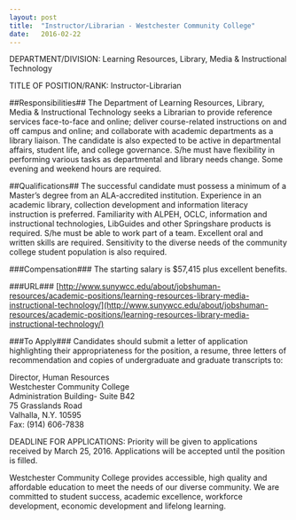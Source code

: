 ```yaml
---
layout: post
title:  "Instructor/Librarian - Westchester Community College"
date:   2016-02-22
---
```


DEPARTMENT/DIVISION:  Learning Resources, Library, Media & Instructional Technology   

TITLE OF POSITION/RANK:   Instructor-Librarian

##Responsibilities##
The Department of Learning Resources, Library, Media & Instructional Technology seeks a Librarian to provide reference services face-to-face and online; deliver course-related instructions on and off campus and online; and collaborate with academic departments as a library liaison.  The candidate is also expected to be active in departmental affairs, student life, and college governance. S/he must have flexibility in performing various tasks as departmental and library needs change.  Some evening and weekend hours are required.

##Qualifications##
The successful candidate must possess a minimum of a Master’s degree from an ALA-accredited institution. Experience in an academic library, collection development and information literacy instruction is preferred.  Familiarity with ALPEH, OCLC, information and instructional technologies, LibGuides and other Springshare products is required.   S/he must be able to work part of a team.  Excellent oral and written skills are required.  Sensitivity to the diverse needs of the community college student population is also required.  

###Compensation###
The starting salary is $57,415 plus excellent benefits. 

###URL###
[http://www.sunywcc.edu/about/jobshuman-resources/academic-positions/learning-resources-library-media-instructional-technology/](http://www.sunywcc.edu/about/jobshuman-resources/academic-positions/learning-resources-library-media-instructional-technology/)

###To Apply###
Candidates should submit a letter of application highlighting their appropriateness for the position, a resume, three letters of recommendation and copies of undergraduate and graduate transcripts to:  

Director, Human Resources  
Westchester Community College  
Administration Building- Suite B42  
75 Grasslands Road  
Valhalla, N.Y.  10595  
Fax: (914) 606-7838 

DEADLINE FOR APPLICATIONS:  Priority will be given to applications received by March 25, 2016.  Applications will be accepted until the position is filled.  

Westchester Community College provides accessible, high quality and affordable education to meet the needs of our diverse community. We are committed to student success, academic excellence, workforce development, economic development and lifelong learning.
